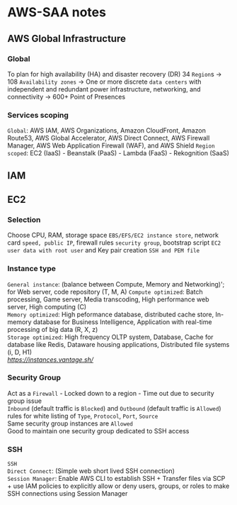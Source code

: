 # AWS-SAA notes

## AWS Global Infrastructure

### Global

To plan for high availability (HA) and disaster recovery (DR)
34 `Region`s -> 108 `Availability zones` -> One or more discrete `data centers` with independent and redundant power infrastructure, networking, and connectivity -> 600+ Point of Presences  

### Services scoping

`Global`: AWS IAM, AWS Organizations, Amazon CloudFront, Amazon Route53, AWS Global Accelerator, AWS Direct Connect, AWS Firewall Manager, AWS Web Application Firewall (WAF), and AWS Shield
`Region scoped`: EC2 (IaaS) - Beanstalk (PaaS) - Lambda (FaaS) - Rekognition (SaaS)  

## IAM

## EC2

### Selection

Choose CPU, RAM, storage space `EBS/EFS/EC2 instance store`, network card `speed, public IP`, firewall rules `security group`, bootstrap script `EC2 user data with root user` and Key pair creation `SSH and PEM file`

### Instance type

`General instance`: (balance between Compute, Memory and Networking)'; for Web server, code repository (T, M, A)
`Compute optimized`: Batch processing, Game server, Media transcoding, High performance web server, High computing (C)  
`Memory optimized`: High peformance database, distributed cache store, In-memory database for Business Intelligence, Application with real-time processing of big data (R, X, z)  
`Storage optimized`: High frequency OLTP system, Database, Cache for database like Redis, Dataware housing applications, Distributed file systems (i, D, H1)  
*https://instances.vantage.sh/*

### Security Group

Act as a `Firewall` - Locked down to a region - Time out due to security group issue  
`Inbound` (default traffic is `Blocked`) and `Outbound` (default traffic is `Allowed`) rules for white listing of `Type`, `Protocol`, `Port`, `Source`  
Same security group instances are `Allowed`  
Good to maintain one security group dedicated to SSH access  

### SSH

`SSH`  
`Direct Connect`: (Simple web short lived SSH connection)  
`Session Manager`: Enable AWS CLI to establish SSH + Transfer files via SCP + use IAM policies to explicitly allow or deny users, groups, or roles to make SSH connections using Session Manager  



